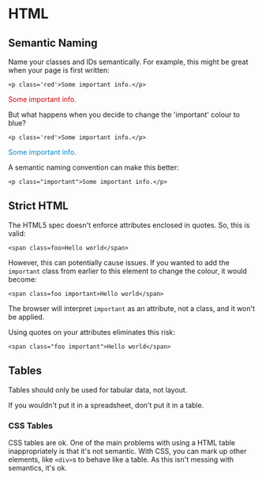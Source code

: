 # HTML

## Semantic Naming

Name your classes and IDs semantically. For example, this might be great when your page is first written:

    <p class='red'>Some important info.</p>
    
<p style="color: #c00;">Some important info.</p>


But what happens when you decide to change the 'important' colour to blue? 

    <p class='red'>Some important info.</p>
    
<p style="color: #08c;">Some important info.</p>

A semantic naming convention can make this better:

    <p class="important">Some important info.</p>
    
## Strict HTML

The HTML5 spec doesn't enforce attributes enclosed in quotes. So, this is valid:

    <span class=foo>Hello world</span>
    
However, this can potentially cause issues. If you wanted to add the `important` class from earlier to this element to change the colour, it would become:

    <span class=foo important>Hello world</span>
    
The browser will interpret `important` as an attribute, not a class, and it won't be applied.

Using quotes on your attributes eliminates this risk:

    <span class="foo important">Hello world</span>
    
    
## Tables

Tables should only be used for tabular data, not layout.

If you wouldn't put it in a spreadsheet, don't put it in a table.

### CSS Tables

CSS tables are ok. One of the main problems with using a HTML table inappropriately is that it's not semantic. With CSS, you can mark up other elements, like `<div>`s to behave like a table. As this isn't messing with semantics, it's ok.
    

